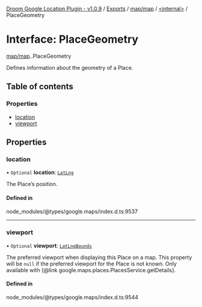 [Droom Google Location Plugin - v1.0.9](../README.md) / [Exports](../modules.md) / [map/map](../modules/map_map.md) / [<internal\>](../modules/map_map._internal_.md) / PlaceGeometry

# Interface: PlaceGeometry

[map/map](../modules/map_map.md).[<internal>](../modules/map_map._internal_.md).PlaceGeometry

Defines information about the geometry of a Place.

## Table of contents

### Properties

- [location](map_map._internal_.PlaceGeometry.md#location)
- [viewport](map_map._internal_.PlaceGeometry.md#viewport)

## Properties

### location

• `Optional` **location**: [`LatLng`](../classes/map_autocomplete._internal_.LatLng.md)

The Place’s position.

#### Defined in

node_modules/@types/google.maps/index.d.ts:9537

___

### viewport

• `Optional` **viewport**: [`LatLngBounds`](../classes/map_autocomplete._internal_.LatLngBounds.md)

The preferred viewport when displaying this Place on a map. This property
will be <code>null</code> if the preferred viewport for the Place is not
known. Only available with {@link
google.maps.places.PlacesService.getDetails}.

#### Defined in

node_modules/@types/google.maps/index.d.ts:9544
